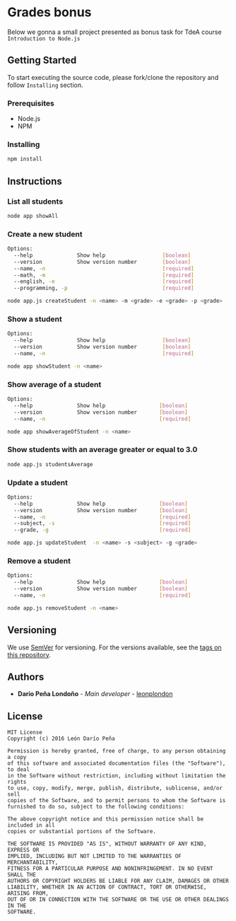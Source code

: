 # Grades bonus

Below we gonna a small project presented as bonus task for TdeA course `Introduction to Node.js`

## Getting Started

To start executing the source code, please fork/clone the repository and follow `Installing` section.

### Prerequisites

* Node.js
* NPM

### Installing

```sh
npm install
```

## Instructions

### List all students

```sh
node app showAll
```

### Create a new student
```sh
Options:
  --help              Show help                  [boolean]
  --version           Show version number        [boolean]
  --name, -n                                     [required]
  --math, -m                                     [required]
  --english, -e                                  [required]
  --programming, -p                              [required]
```

```sh
node app.js createStudent -n <name> -m <grade> -e <grade> -p <grade>
```

### Show a student
```sh
Options:
  --help              Show help                  [boolean]
  --version           Show version number        [boolean]
  --name, -n                                     [required]
```

```sh
node app showStudent -n <name>
```

### Show average of a student
```sh
Options:
  --help              Show help                 [boolean]
  --version           Show version number       [boolean]
  --name, -n                                    [required]
```

```sh
node app showAverageOfStudent -n <name>
```

### Show students with an average greater or equal to 3.0
```sh
node app.js studentsAverage
```

### Update a student
```sh
Options:
  --help              Show help                 [boolean]
  --version           Show version number       [boolean]
  --name, -n                                    [required]
  --subject, -s                                 [required]
  --grade, -g                                   [required]
```

```sh
node app.js updateStudent  -n <name> -s <subject> -g <grade>
```

### Remove a student
```sh
Options:
  --help              Show help                 [boolean]
  --version           Show version number       [boolean]
  --name, -n                                    [required]
```

```sh
node app.js removeStudent -n <name>
```

## Versioning

We use [SemVer](http://semver.org/) for versioning. For the versions available, see the [tags on this repository](https://github.com/leonplondon/tdea-bonus-average/tags). 

## Authors

* **Darío Peña Londoño** - *Main developer* - [leonplondon](https://github.com/leonplondon)

## License

```
MIT License
Copyright (c) 2016 León Darío Peña

Permission is hereby granted, free of charge, to any person obtaining a copy
of this software and associated documentation files (the "Software"), to deal
in the Software without restriction, including without limitation the rights
to use, copy, modify, merge, publish, distribute, sublicense, and/or sell
copies of the Software, and to permit persons to whom the Software is
furnished to do so, subject to the following conditions:

The above copyright notice and this permission notice shall be included in all
copies or substantial portions of the Software.

THE SOFTWARE IS PROVIDED "AS IS", WITHOUT WARRANTY OF ANY KIND, EXPRESS OR
IMPLIED, INCLUDING BUT NOT LIMITED TO THE WARRANTIES OF MERCHANTABILITY,
FITNESS FOR A PARTICULAR PURPOSE AND NONINFRINGEMENT. IN NO EVENT SHALL THE
AUTHORS OR COPYRIGHT HOLDERS BE LIABLE FOR ANY CLAIM, DAMAGES OR OTHER
LIABILITY, WHETHER IN AN ACTION OF CONTRACT, TORT OR OTHERWISE, ARISING FROM,
OUT OF OR IN CONNECTION WITH THE SOFTWARE OR THE USE OR OTHER DEALINGS IN THE
SOFTWARE.
```